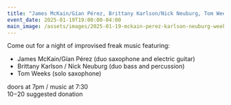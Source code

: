 ```yaml
---
title: "James McKain/Gían Pérez, Brittany Karlson/Nick Neuburg, Tom Weeks"
event_date: 2025-01-19T19:00:00-04:00
main_image: /assets/images/2025-01-19-mckain-perez-karlson-neuburg-weeks.jpeg
---
```


Come out for a night of improvised freak music featuring:

- James McKain/Gían Pérez (duo saxophone and electric guitar)
- Brittany Karlson / Nick Neuburg (duo bass and percussion)
- Tom Weeks (solo saxophone)

doors at 7pm / music at 7:30<br>
$10-$20 suggested donation